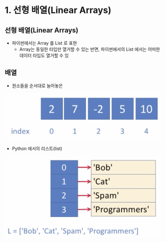 # 1. 선형 배열\(Linear Arrays\)

## 선형 배열\(Linear Arrays\)

* 파이썬에서는 Array 를 List 로 표현
  * Array는 동일한 타입만 열거할 수 있는 반면, 파이썬에서의 List 에서는 어떠한 데이터 타입도 열거할 수 있

## 배열

* 원소들을 순서대로 늘어놓은 

![](../.gitbook/assets/2019-12-29-4.19.37.png)

* Python 에서의 리스트\(list\)

![](../.gitbook/assets/2019-12-29-4.21.01.png)

